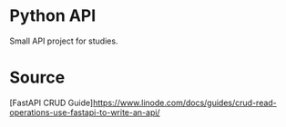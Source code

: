 # Python API

Small API project for studies.

# Source

[FastAPI CRUD Guide]https://www.linode.com/docs/guides/crud-read-operations-use-fastapi-to-write-an-api/